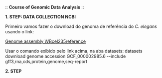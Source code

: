 :: **Course of Genomic Data Analysis** :: 

**1. STEP: DATA COLLECTION  NCBI**

Primeiro vamos fazer o download do genoma de referência do *C. elegans* usando o link:

[Genome assembly WBcel235reference](https://www.ncbi.nlm.nih.gov/datasets/genome/GCF_000002985.6/)

Usar o comando exibido pelo link acima, na aba datasets:
            datasets download genome accession GCF_000002985.6 --include gff3,rna,cds,protein,genome,seq-report


**2. STEP**

